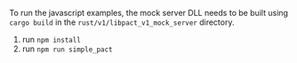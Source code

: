 To run the javascript examples, the mock server DLL needs to be built using `cargo build`
in the `rust/v1/libpact_v1_mock_server` directory.

1. run `npm install`
2. run `npm run simple_pact`
